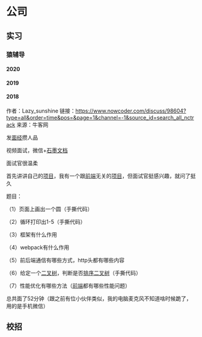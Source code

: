# 公司
## 实习

### 猿辅导

#### 2020

#### 2019

#### 2018

作者：Lazy_sunshine
链接：https://www.nowcoder.com/discuss/98604?type=all&order=time&pos=&page=1&channel=-1&source_id=search_all_nctrack
来源：牛客网



发[面经]()攒人品 

视频面试，微信+[石墨文档]()

面试官很温柔 

首先讲讲自己的[项目]()，我有一个跟[前端]()无关的[项目]()，但面试官挺感兴趣，就问了挺久 

题目： 

（1）页面上画出一个圆（手撕代码） 

（2）循环打印出1-5（手撕代码）

（3）框架有什么作用

（4）webpack有什么作用

（5）前后端通信有哪些方式，http头都有哪些内容

（6）给定一个[二叉树]()，判断是否[排序]()[二叉树]()（手撕代码）

（7）性能优化有哪些方法（[前端]()都有哪些性能问题）

总共面了52分钟（跟之前有位小伙伴类似，我的电脑麦克风不知道啥时候跪了，用的是手机微信）

## 校招